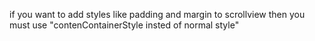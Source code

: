 if you want to add styles like padding and margin to scrollview then you must use "contenContainerStyle insted of normal style"